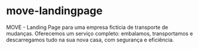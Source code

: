 # move-landingpage
MOVE - Landing Page para uma empresa fictícia de transporte de mudanças. Oferecemos um serviço completo: embalamos, transportamos e descarregamos tudo na sua nova casa, com segurança e eficiência.
